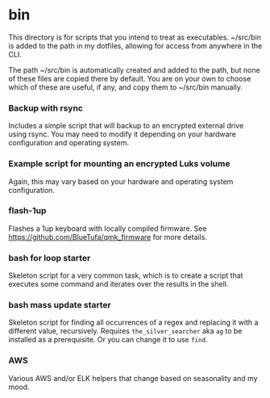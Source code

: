 # bin
This directory is for scripts that you intend to treat as executables.  ~/src/bin is added to the path in my dotfiles, allowing for access from anywhere in the CLI. 

The path ~/src/bin is automatically created and added to the path, but none of these files are copied there by default.  You are on your own to choose which of these are useful, if any, and copy them to ~/src/bin manually.

### Backup with rsync
Includes a simple script that will backup to an encrypted external drive using rsync.  You may need to modify it depending on your hardware configuration and operating system.

### Example script for mounting an encrypted Luks volume
Again, this may vary based on your hardware and operating system configuration.

### flash-1up
Flashes a 1up keyboard with locally compiled firmware.  See https://github.com/BlueTufa/qmk_firmware for more details.

### bash for loop starter
Skeleton script for a very common task, which is to create a script that executes some command and iterates over the results in the shell.  

### bash mass update starter
Skeleton script for finding all occurrences of a regex and replacing it with a different value, recursively.  Requires `the_silver_searcher` aka `ag` to be installed as a prerequisite.  Or you can change it to use `find`.

### AWS
Various AWS and/or ELK helpers that change based on seasonality and my mood.

